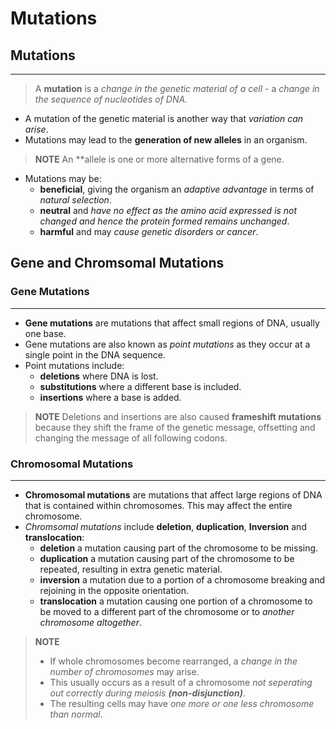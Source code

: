 # Mutations
## Mutations
---
> A **mutation** is a *change in the genetic material of a cell* - a *change in the sequence of nucleotides of DNA.*
- A mutation of the genetic material is another way that *variation can arise*.
- Mutations may lead to the **generation of new alleles** in an organism.

> **NOTE** An **allele is one or more alternative forms of a gene.
- Mutations may be:
	- **beneficial**, giving the organism an *adaptive advantage* in terms of *natural selection*.
	- **neutral** and *have no effect as the amino acid expressed is not changed and hence the protein formed remains unchanged*.
	- **harmful** and may *cause genetic disorders or cancer*.

## Gene and Chromsomal Mutations
### Gene Mutations
---
- **Gene mutations** are mutations that affect small regions of DNA, usually one base.
- Gene mutations are also known as *point mutations* as they occur at a single point in the DNA sequence.
- Point mutations include:
	- **deletions** where DNA is lost.
	- **substitutions** where a different base is included.
	- **insertions** where a base is added.

> **NOTE** Deletions and insertions are also caused **frameshift mutations** because they shift the frame of the genetic message, offsetting and changing the message of all following codons.

### Chromosomal Mutations
--- 
- **Chromosomal mutations** are mutations that affect large regions of DNA that is  contained within chromosomes. This may affect the entire chromosome.
- *Chromsomal mutations* include **deletion**, **duplication**, **Inversion** and **translocation**:
	- **deletion** a mutation causing part of the chromosome to be missing.
	- **duplication** a mutation causing part of the chromosome to be repeated, resulting in extra genetic material.
	- **inversion** a mutation due to a portion of a chromosome breaking and rejoining in the opposite orientation.
	- **translocation** a mutation causing one portion of a chromosome to be moved to a different part of the chromosome or to *another chromosome altogether*.

> **NOTE**
> - If whole chromosomes become rearranged, a *change in the number of chromosomes* may arise.
> - This usually occurs as a result of a chromosome *not seperating out correctly during meiosis __(non-disjunction)__*.
> - The resulting cells may have *one more or one less chromosome than normal*.